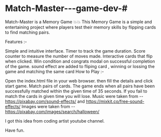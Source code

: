 # Match-Master---game-dev-#


Match-Master is a Memory Game 💥💥 This Memory Game is a simple and entertaining project where players test their memory skills by flipping cards to find matching pairs.

Features :-

Simple and intuitive interface.
Timer to track the game duration.
Score counter to measure the number of moves made.
Interactive cards that flip when clicked.
Win condition and congrats modal on successful completion of the game.
sound effect are added to fliping card , winning or lossing the game and matching the same card
How to Play :-

Open the index.html file in your web browser.
then fill the details and click start game.
Match pairs of cards.
The game ends when all pairs have been successfully matched within the given time of 35 seconds. If you fail to match the cards in given time you will lose.
Music were taken from -- https://pixabay.com/sound-effects/ and https://mixkit.co/free-sound-effects/ Images were taken from -- https://pixabay.com/images/search/halloween/

I got this idea from coding artist youtube channel.

Have fun.
